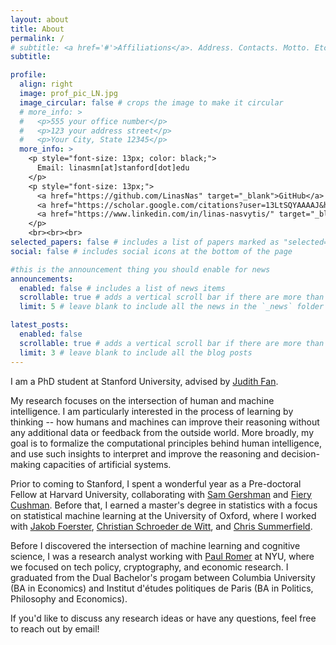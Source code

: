 ```yaml
---
layout: about
title: About
permalink: /
# subtitle: <a href='#'>Affiliations</a>. Address. Contacts. Motto. Etc.
subtitle:

profile:
  align: right
  image: prof_pic_LN.jpg
  image_circular: false # crops the image to make it circular
  # more_info: >
  #   <p>555 your office number</p>
  #   <p>123 your address street</p>
  #   <p>Your City, State 12345</p>
  more_info: >
    <p style="font-size: 13px; color: black;">
      Email: linasmn[at]stanford[dot]edu
    </p>
    <p style="font-size: 13px;">
      <a href="https://github.com/LinasNas" target="_blank">GitHub</a> |
      <a href="https://scholar.google.com/citations?user=13LtSQYAAAAJ&hl=en&oi=ao" target="_blank">Google Scholar</a> |
      <a href="https://www.linkedin.com/in/linas-nasvytis/" target="_blank">LinkedIn</a>
    </p>
    <br><br><br>
selected_papers: false # includes a list of papers marked as "selected={true}"
social: false # includes social icons at the bottom of the page

#this is the announcement thing you should enable for news
announcements:
  enabled: false # includes a list of news items
  scrollable: true # adds a vertical scroll bar if there are more than 3 news items
  limit: 5 # leave blank to include all the news in the `_news` folder

latest_posts:
  enabled: false
  scrollable: true # adds a vertical scroll bar if there are more than 3 new posts items
  limit: 3 # leave blank to include all the blog posts
---
```

<!-- Write your biography here. Tell the world about yourself. Link to your favorite [subreddit](http://reddit.com). You can put a picture in, too. The code is already in, just name your picture `prof_pic.jpg` and put it in the `img/` folder.

Put your address / P.O. box / other info right below your picture. You can also disable any of these elements by editing `profile` property of the YAML header of your `_pages/about.md`. Edit `_bibliography/papers.bib` and Jekyll will render your [publications page](/al-folio/publications/) automatically.

Link to your social media connections, too. This theme is set up to use [Font Awesome icons](https://fontawesome.com/) and [Academicons](https://jpswalsh.github.io/academicons/), like the ones below. Add your Facebook, Twitter, LinkedIn, Google Scholar, or just disable all of them. -->

I am a PhD student at Stanford University, advised by [Judith Fan](https://profiles.stanford.edu/judith-fan). 

My research focuses on the intersection of human and machine intelligence. I am particularly interested in the process of learning by thinking -- how humans and machines can improve their reasoning without any additional data or feedback from the outside world. More broadly, my goal is to formalize the computational principles behind human intelligence, and use such insights to interpret and improve the reasoning and decision-making capacities of artificial systems. 

Prior to coming to Stanford, I spent a wonderful year as a Pre-doctoral Fellow at Harvard University, collaborating with [Sam Gershman](https://psychology.fas.harvard.edu/people/samuel-j-gershman) and [Fiery Cushman](https://cushmanlab.fas.harvard.edu/). Before that, I earned a master's degree in statistics with a focus on statistical machine learning at the University of Oxford, where I worked with [Jakob Foerster](https://www.jakobfoerster.com/), [Christian Schroeder de Witt](https://schroederdewitt.com/), and [Chris Summerfield](https://www.psy.ox.ac.uk/people/christopher-summerfield). 

Before I discovered the intersection of machine learning and cognitive science, I was a research analyst working with [Paul Romer](https://paulromer.net/about/) at NYU, where we focused on tech policy, cryptography, and economic research. I graduated from the Dual Bachelor's progam between Columbia University (BA in Economics) and Institut d'études politiques de Paris (BA in Politics, Philosophy and Economics). 

If you'd like to discuss any research ideas or have any questions, feel free to reach out by email! 

<br>
